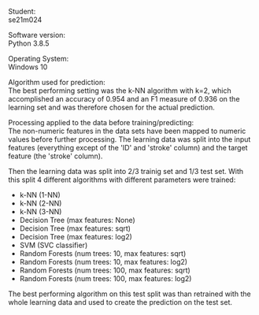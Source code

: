 Student:<br>
se21m024

Software version:<br>
Python 3.8.5

Operating System:<br>
Windows 10

Algorithm used for prediction:<br>
The best performing setting was the k-NN algorithm with k=2, which accomplished an accuracy of 0.954 and an F1 measure of 0.936 on the learning set and was therefore chosen for the actual prediction.

Processing applied to the data before training/predicting:<br>
The non-numeric features in the data sets have been mapped to numeric values before further processing.
The learning data was split into the input features (everything except of the 'ID' and 'stroke' column) and the target feature (the 'stroke' column).

Then the learning data was split into 2/3 trainig set and 1/3 test set. With this split 4 different algorithms with different parameters were trained:

- k-NN (1-NN)
- k-NN (2-NN)
- k-NN (3-NN)
- Decision Tree (max features: None)
- Decision Tree (max features: sqrt)
- Decision Tree (max features: log2)
- SVM (SVC classifier)
- Random Forests (num trees: 10, max features: sqrt)
- Random Forests (num trees: 10, max features: log2)
- Random Forests (num trees: 100, max features: sqrt)
- Random Forests (num trees: 100, max features: log2)

The best performing algorithm on this test split was than retrained with the whole learning data and used to create the prediction on the test set.
